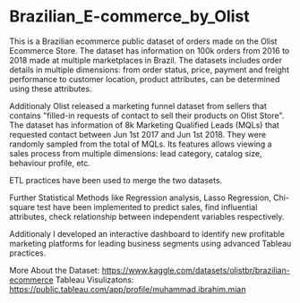 # Brazilian_E-commerce_by_Olist

This is a Brazilian ecommerce public dataset of orders made on the Olist Ecommerce Store. The dataset has information on 100k orders from 2016 to 2018 made at multiple marketplaces in Brazil. The datasets includes order details in multiple dimensions: from order status, price, payment and freight performance to customer location, product attributes, can be determined using these attributes.

Additionaly Olist released a marketing funnel dataset from sellers that contains "filled-in requests of contact to sell their products on Olist Store". The dataset has information of 8k Marketing Qualified Leads (MQLs) that requested contact between Jun 1st 2017 and Jun 1st 2018. They were randomly sampled from the total of MQLs. Its features allows viewing a sales process from multiple dimensions: lead category, catalog size, behaviour profile, etc.

ETL practices have been used to merge the two datasets.

Further Statistical Methods like Regression analysis, Lasso Regression, Chi-square test have been implemented to predict sales, find influential attributes, check relationship between independent variables respectively.

Additionaly I developed an interactive dashboard to identify new profitable marketing platforms for leading business segments using advanced Tableau practices.

More About the Dataset: https://www.kaggle.com/datasets/olistbr/brazilian-ecommerce
Tableau Visulizatons: https://public.tableau.com/app/profile/muhammad.ibrahim.mian
